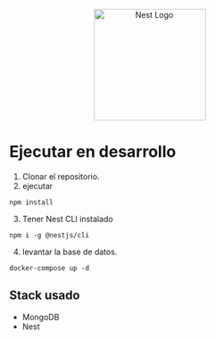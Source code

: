 <p align="center">
  <a href="http://nestjs.com/" target="blank"><img src="https://nestjs.com/img/logo-small.svg" width="200" alt="Nest Logo" /></a>
</p>

# Ejecutar en desarrollo

1. Clonar el repositorio.
2. ejecutar
```
npm install
```
3. Tener Nest CLI instalado
```
npm i -g @nestjs/cli
```

4. levantar la base de datos.
```
docker-compose up -d
```

## Stack usado
* MongoDB
* Nest
